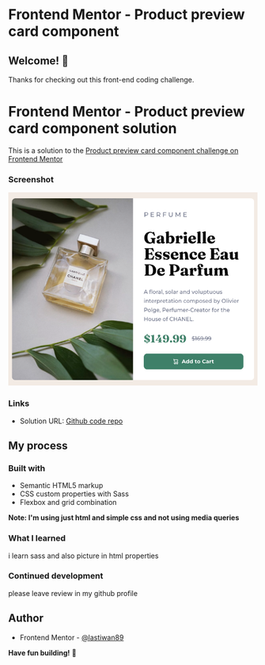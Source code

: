 # Frontend Mentor - Product preview card component

## Welcome! 👋

Thanks for checking out this front-end coding challenge.

# Frontend Mentor - Product preview card component solution

This is a solution to the [Product preview card component challenge on Frontend Mentor](https://www.frontendmentor.io/challenges/product-preview-card-component-GO7UmttRfa)

### Screenshot

![](./images/fem-product-card.png)

### Links

- Solution URL: [Github code repo](https://github.com/lastiwan89/fem-product-preview-card)

## My process

### Built with

- Semantic HTML5 markup
- CSS custom properties with Sass
- Flexbox and grid combination

**Note: I'm using just html and simple css and not using media queries**

### What I learned

i learn sass and also picture in html properties

### Continued development

please leave review in my github profile

## Author

- Frontend Mentor - [@lastiwan89](https://www.frontendmentor.io/profile/lastiwan89)

**Have fun building!** 🚀

